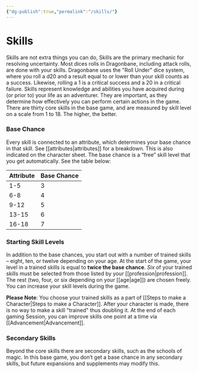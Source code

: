 ```yaml
---
{"dg-publish":true,"permalink":"/skills/"}
---
```


# Skills
Skills are not extra things you can do, Skills are the primary mechanic for resolving uncertainty. Most dices rolls in Dragonbane, including attack rolls, are done with your skills. Dragonbane uses the "Roll Under" dice system, where you roll a d20 and a result equal to or lower than your skill counts as a success. Likewise, rolling a 1 is a critical success and a 20 in a critical failure.
Skills represent knowledge and abilities you have acquired during (or prior to) your life as an adventurer. They are important, as they determine how effectively you can perform certain actions in the game. There are thirty core skills in the base game, and are measured by skill level on a scale from 1 to 18. The higher, the better.
### Base Chance
Every skill is connected to an attribute, which determines your base chance in that skill. See [[attributes\|attributes]] for a breakdown. This is also indicated on the character sheet. The base chance is a “free” skill level that you get automatically. See the table below:

| Attribute | Base Chance |
| --------- | ----------- |
| 1-5       | 3           |
| 6-8       | 4           |
| 9-12      | 5           |
| 13-15     | 6           |
| 16-18     | 7           |
### Starting Skill Levels 
In addition to the base chances, you start out with a number of trained skills – eight, ten, or twelve depending on your age. At the start of the game, your level in a trained skills is equal to **twice the base chance**. *Six* of your trained skills must be selected from those listed by your [[profession\|profession]]. The rest (two, four, or six depending on your [[age\|age]]) are chosen freely. You can increase your skill levels during the game.

**Please Note**: You choose your trained skills as a part of [[Steps to make a Character\|Steps to make a Character]]. After your character is made, there is no way to make a skill "trained" thus doubling it. At the end of each gaming Session, you can improve skills one point at a time via [[Advancement\|Advancement]]. 

### Secondary Skills
Beyond the core skills there are secondary skills, such as the schools of magic. In this base game, you don’t get a base chance in any secondary skills, but future expansions and supplements may modify this.